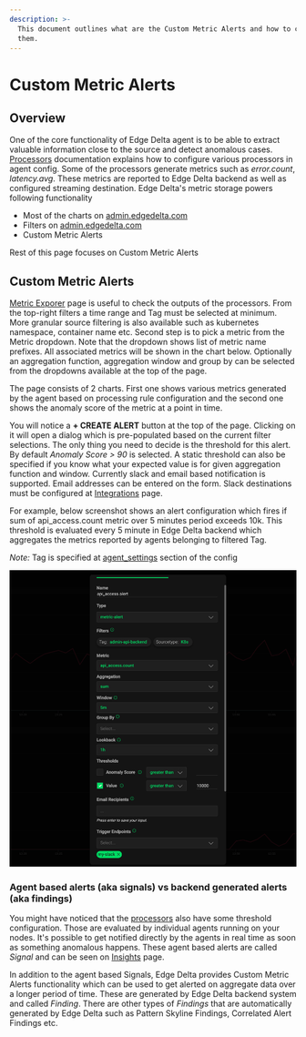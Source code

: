 ```yaml
---
description: >-
  This document outlines what are the Custom Metric Alerts and how to configure
  them.
---
```


# Custom Metric Alerts

## Overview

One of the core functionality of Edge Delta agent is to be able to extract valuable information close to the source and detect anomalous cases. [Processors](https://docs.edgedelta.com/configuration/processors) documentation explains how to configure various processors in agent config. Some of the processors generate metrics such as _error.count_, _latency.avg_. These metrics are reported to Edge Delta backend as well as configured streaming destination. Edge Delta's metric storage powers following functionality

* Most of the charts on [admin.edgedelta.com](https://admin.edgedelta.com/)
* Filters on [admin.edgedelta.com](https://admin.edgedelta.com/)
* Custom Metric Alerts

Rest of this page focuses on Custom Metric Alerts

## Custom Metric Alerts

[Metric Exporer](https://admin.edgedelta.com/metrics) page is useful to check the outputs of the processors. From the top-right filters a time range and Tag must be selected at minimum. More granular source filtering is also available such as kubernetes namespace, container name etc. Second step is to pick a metric from the Metric dropdown. Note that the dropdown shows list of metric name prefixes. All associated metrics will be shown in the chart below. Optionally an aggregation function, aggregation window and group by can be selected from the dropdowns available at the top of the page.

The page consists of 2 charts. First one shows various metrics generated by the agent based on processing rule configuration and the second one shows the anomaly score of the metric at a point in time.

You will notice a **+ CREATE ALERT** button at the top of the page. Clicking on it will open a dialog which is pre-populated based on the current filter selections. The only thing you need to decide is the threshold for this alert. By default _Anomaly Score &gt; 90_ is selected. A static threshold can also be specified if you know what your expected value is for given aggregation function and window. Currently slack and email based notification is supported. Email addresses can be entered on the form. Slack destinations must be configured at [Integrations](https://admin.edgedelta.com/integrations) page.

For example, below screenshot shows an alert configuration which fires if sum of api\_access.count metric over 5 minutes period exceeds 10k. This threshold is evaluated every 5 minute in Edge Delta backend which aggregates the metrics reported by agents belonging to filtered Tag.

_Note:_ Tag is specified at [agent\_settings](https://docs.edgedelta.com/configuration/agent-settings) section of the config

![](../.gitbook/assets/custom-metric-alert.png)

### Agent based alerts \(aka signals\) vs backend generated alerts \(aka findings\)

You might have noticed that the [processors](https://docs.edgedelta.com/configuration/processors) also have some threshold configuration. Those are evaluated by individual agents running on your nodes. It's possible to get notified directly by the agents in real time as soon as something anomalous happens. These agent based alerts are called _Signal_ and can be seen on [Insights](https://admin.edgedelta.com/insights) page.

In addition to the agent based Signals, Edge Delta provides Custom Metric Alerts functionality which can be used to get alerted on aggregate data over a longer period of time. These are generated by Edge Delta backend system and called _Finding_. There are other types of _Findings_ that are automatically generated by Edge Delta such as Pattern Skyline Findings, Correlated Alert Findings etc.

